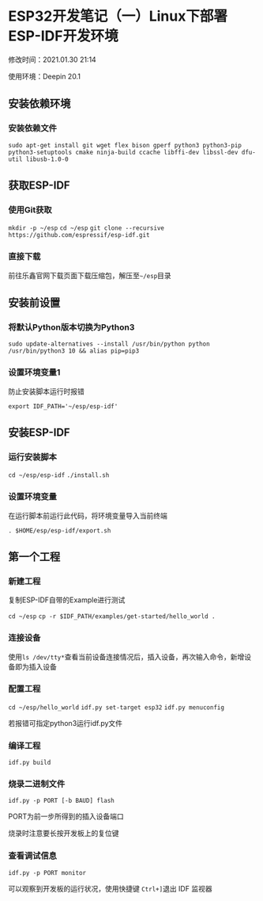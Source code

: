 # ESP32开发笔记（一）Linux下部署ESP-IDF开发环境

修改时间：2021.01.30 21:14

使用环境：Deepin 20.1

## 安装依赖环境

### 安装依赖文件

`sudo apt-get install git wget flex bison gperf python3 python3-pip python3-setuptools cmake ninja-build ccache libffi-dev libssl-dev dfu-util libusb-1.0-0`

## 获取ESP-IDF

### 使用Git获取

`mkdir -p ~/esp`
`cd ~/esp`
`git clone --recursive https://github.com/espressif/esp-idf.git`

### 直接下载

前往乐鑫官网下载页面下载压缩包，解压至`~/esp`目录

## 安装前设置

### 将默认Python版本切换为Python3

`sudo update-alternatives --install /usr/bin/python python /usr/bin/python3 10 && alias pip=pip3`

### 设置环境变量1

防止安装脚本运行时报错

`export IDF_PATH='~/esp/esp-idf'`

## 安装ESP-IDF

### 运行安装脚本

`cd ~/esp/esp-idf`
`./install.sh`

### 设置环境变量

在运行脚本前运行此代码，将环境变量导入当前终端

`. $HOME/esp/esp-idf/export.sh`

## 第一个工程

### 新建工程

复制ESP-IDF自带的Example进行测试

`cd ~/esp`
`cp -r $IDF_PATH/examples/get-started/hello_world .`

### 连接设备

使用`ls /dev/tty*`查看当前设备连接情况后，插入设备，再次输入命令，新增设备即为插入设备

### 配置工程

`cd ~/esp/hello_world`
`idf.py set-target esp32`
`idf.py menuconfig`

若报错可指定python3运行idf.py文件

### 编译工程

`idf.py build`

### 烧录二进制文件

`idf.py -p PORT [-b BAUD] flash`

PORT为前一步所得到的插入设备端口

烧录时注意要长按开发板上的复位键

### 查看调试信息

`idf.py -p PORT monitor`

可以观察到开发板的运行状况，使用快捷键 `Ctrl+]`退出 IDF 监视器